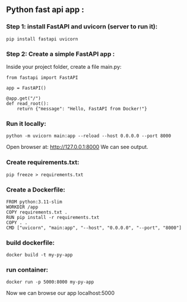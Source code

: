 ## Python fast api app :

### Step 1: install FastAPI and uvicorn (server to run it):

``` pip install fastapi uvicorn ```

### Step 2: Create a simple FastAPI app :

Inside your project folder, create a file main.py:


```
from fastapi import FastAPI

app = FastAPI()

@app.get("/")
def read_root():
    return {"message": "Hello, FastAPI from Docker!"}
```


### Run it locally:

``` python -m uvicorn main:app --reload --host 0.0.0.0 --port 8000 ```

Open browser at: http://127.0.0.1:8000
We can see output.


### Create requirements.txt:
``` pip freeze > requirements.txt ```


### Create a Dockerfile:

```
FROM python:3.11-slim
WORKDIR /app
COPY requirements.txt .
RUN pip install -r requirements.txt
COPY . .
CMD ["uvicorn", "main:app", "--host", "0.0.0.0", "--port", "8000"]
```

### build dockerfile:
``` docker build -t my-py-app ```
### run container:
``` docker run -p 5000:8000 my-py-app ```

Now we can browse our app localhost:5000
